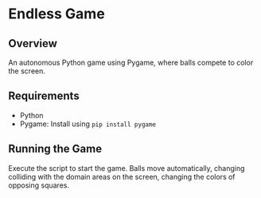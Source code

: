 # Endless Game

## Overview
An autonomous Python game using Pygame, where balls compete to color the screen.

## Requirements
- Python
- Pygame: Install using `pip install pygame`

## Running the Game
Execute the script to start the game. Balls move automatically, changing colliding with the domain areas on the screen, changing the colors of opposing squares.